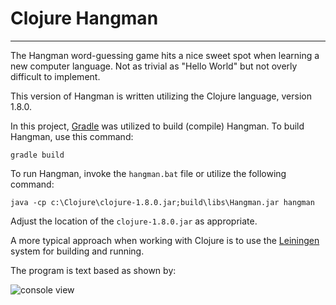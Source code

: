 # Clojure Hangman #

----------
The Hangman word-guessing game hits a nice sweet spot when learning a new computer language. Not as trivial as "Hello World" but not overly difficult to implement.

This version of Hangman is written utilizing the Clojure language, version 1.8.0.  

In this project, [Gradle](https://gradle.org/ "https://gradle.org/") was utilized to build (compile) Hangman. To build Hangman, use this command:

    gradle build

To run Hangman, invoke the ```hangman.bat``` file or utilize the following command:

    java -cp c:\Clojure\clojure-1.8.0.jar;build\libs\Hangman.jar hangman

Adjust the location of the ```clojure-1.8.0.jar``` as appropriate.

A more typical approach when working with Clojure is to use the [Leiningen](https://leiningen.org/ "https://leiningen.org/") system for building and running. 

The program is text based as shown by:

![console view](https://www.github.com/ropsal/clojure-hangman/images/console.png) 

